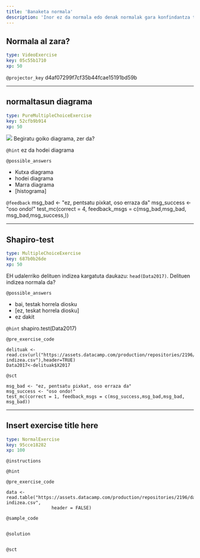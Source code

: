 ```yaml
---
title: 'Banaketa normala'
description: 'Inor ez da normala edo denak normalak gara konfindantza tarte batean?'
---
```


## Normala al zara?

```yaml
type: VideoExercise
key: 05c55b1710
xp: 50
```

`@projector_key`
d4af07299f7cf35b44fcae15191bd59b

---

## normaltasun diagrama

```yaml
type: PureMultipleChoiceExercise
key: 52cfb9b914
xp: 50
```

![](https://assets.datacamp.com/production/repositories/2196/datasets/918b01868caa863c9214ad932e381acde170b591/delitu%20plot%20wide.jpeg)
Begiratu goiko diagrama, zer da?

`@hint`
ez da hodei diagrama

`@possible_answers`
- Kutxa diagrama
- hodei diagrama
- Marra diagrama
- [histograma]

`@feedback`
msg_bad <- "ez, pentsatu pixkat, oso erraza da"
msg_success <- "oso ondo!"
test_mc(correct = 4, feedback_msgs = c(msg_bad,msg_bad, msg_bad,msg_success,))

---

## Shapiro-test

```yaml
type: MultipleChoiceExercise
key: 687b0b26de
xp: 50
```

EH udalerriko delituen indizea kargatuta daukazu: `head(Data2017)`. Delituen indizea normala da?

`@possible_answers`
- bai, testak horrela diosku
- [ez, teskat horrela diosku]
- ez dakit

`@hint`
shapiro.test(Data2017)

`@pre_exercise_code`
```{r}
delituak <- read.csv(url("https://assets.datacamp.com/production/repositories/2196/datasets/d09c6c419e110e33701d755304971f44a0049b41/Delitu-indizea.csv"),header=TRUE)
Data2017<-delituak$X2017
```

`@sct`
```{r}
msg_bad <- "ez, pentsatu pixkat, oso erraza da"
msg_success <- "oso ondo!"
test_mc(correct = 1, feedback_msgs = c(msg_success,msg_bad,msg_bad, msg_bad))
```

---

## Insert exercise title here

```yaml
type: NormalExercise
key: 95cce18282
xp: 100
```



`@instructions`


`@hint`


`@pre_exercise_code`
```{r}
data <- read.table("https://assets.datacamp.com/production/repositories/2196/datasets/d09c6c419e110e33701d755304971f44a0049b41/Delitu-indizea.csv", 
                 header = FALSE)
```

`@sample_code`
```{r}

```

`@solution`
```{r}

```

`@sct`
```{r}

```
